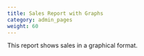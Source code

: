 ```yaml
---
title: Sales Report with Graphs
category: admin_pages
weight: 60
---
```


This report shows sales in a graphical format. 

